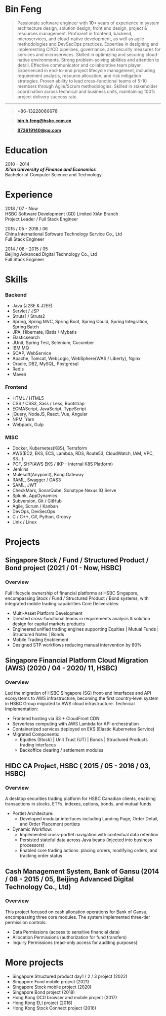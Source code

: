 # Bin Feng

> Passionate software engineer with **10+** years of experience 
> in system architecture design, solution design, front end design, project & resources management. 
> Proficient in frontend, backend, microservices, 
> and cloud-native development, 
> as well as agile methodologies and DevSecOps practices.
> Expertise in designing and implementing CI/CD pipelines, 
> governance, and security measures for services and microservices. 
> Skilled in optimizing and securing cloud-native environments. 
> Strong problem-solving abilities and attention to detail. 
> Effective communicator and collaborative team player. 
> Experienced in end-to-end project lifecycle management, 
> including requirement analysis, resource allocation, 
> and risk mitigation strategies.
> Proven ability to lead cross-functional teams of 5-10 members 
> through Agile/Scrum methodologies.
> Skilled in stakeholder coordination across technical and business units, 
> maintaining 100% project delivery success rate.
---
> **+86-13228086678**

> **bin.h.feng@hsbc.com.cn**

> **873619140@qq.com**

# Education
2010 - 2014
<br>
***Xi’an University of Finance and Economics***
<br>
Bachelor of Computer Science and Technology

# Experience
2018 / 07 - Now
<br>
HSBC Software Development (GD) Limited XiAn Branch
<br>
Project Leader / Full Stack Engineer

2015 / 05 - 2018 / 06
<br>
China International Software Technology Service Co., Ltd
<br>
Full Stack Engineer

2014 / 08 - 2015 / 05
<br>
Beijing Advanced Digital Technology Co., Ltd
<br>
Full Stack Engineer

# Skills
### Backend
- Java (J2SE & J2EE)
- Servlet / JSP
- Struts1 / Struts2
- Spring, Spring MVC, Spring Boot, Spring Could, Spring Integration, Spring Batch
- JPA, Hibernate, iBatis / Mybatis
- Elasticsearch
- JUnit, Spring Test, Selenium, Cucumber
- IBM MQ
- SOAP, WebService
- Apache, Tomcat, WebLogic, WebSphere(WAS / Liberty), Nginx
- Oracle, DB2, MySQL, Postgresql
- Redis
- Maven

### Frontend
- HTML / HTML5
- CSS / CSS3, Sass / Less, Bootstrap
- ECMAScript, JavaScript, TypeScript
- jQuery, NodeJS, React, Vue, Angular
- NPM, Yarn
- Webpack, Gulp

### MISC
- Docker, Kubernetes(K8S), Terraform
- AWS(EC2, EKS, ECS, Lambda, RDS, Route53, CloudWatch, IAM, VPC, S3…)
- PCF, SHP(AWS EKS / IKP - Internal K8S Platform)
- Jenkins
- Mulesoft(Anypoint), Kong Gateway
- RAML, Swagger / OAS3
- SAML, JWT
- CheckMarx, SonarQube, Sonatype Nexus IQ Serve
- Splunk, AppDynamics
- Subversion, Git / GitHub
- Agile, Scrum / Kanban
- DevOps, DevSecOps
- C / C++, C#, Python, Groovy
- Unix / Linux


# Projects
## Singapore Stock / Fund / Structured Product / Bond project (2021 / 01 - Now, HSBC)
### Overview
Full lifecycle ownership of financial platforms at HSBC Singapore, encompassing Stock / Fund / Structured Product / Bond systems, 
with integrated mobile trading capabilities
Core Deliverables:
- Multi-Asset Platform Development
- Directed cross-functional teams in requirements analysis & solution design for capital markets products
- Engineered unified trading engines supporting Equities | Mutual Funds | Structured Notes | Bonds
- Mobile Trading Enablement
- Designed STP workflows reducing manual intervention by 80%

## Singapore Financial Platform Cloud Migration (AWS) (2020 / 04 - 2020/ 11, HSBC)
### Overview
Led the migration of HSBC Singapore (SG) front-end interfaces and API ecosystems to AWS infrastructure, 
becoming the first country-level system in HSBC Group migrated to AWS cloud infrastructure.
Technical Implementation:
- Frontend hosting via S3 + CloudFront CDN
- Serverless computing with AWS Lambda for API orchestration
- Containerized services deployed on EKS (Elastic Kubernetes Service)
- Migrated Components:
  - Equities (Stock) | Unit Trust (UT) | Bonds | Structured Products trading interfaces
  - Backoffice clearing / settlement modules

## HIDC CA Project, HSBC ( 2015 / 05 - 2016 / 03, HSBC)
### Overview
A desktop securities trading platform for HSBC Canadian clients, enabling transactions in stocks, ETFs, indexes, options, bonds, and mutual funds.
- Portlet Architecture: 
  - Developed modular interfaces including Landing Page, Order Detail, and Order Placement portlets
- Dynamic Workflow:
  - Implemented cross-portlet navigation with contextual data retention
  - Persisted stateful data across Java beans (injected into business processors)
  - Enabled core trading actions: placing orders, modifying orders, and tracking order status

## Cash Management System, Bank of Gansu (2014 / 08 - 2015 / 05, Beijing Advanced Digital Technology Co., Ltd)
### Overview
This project focused on cash allocation operations for Bank of Gansu, 
encompassing three core modules.
The system implemented three-tier permission controls:
- Data Permissions (access to sensitive financial data)
- Allocation Permissions (authorization for fund transfers)
- Inquiry Permissions (read-only access for auditing purposes)

# More projects
- Singapore Structured product day1 / 2 / 3 project (2022)
- Singapore Fund mobile project (2021)
- Singapore Stock mobile project (2020)
- Singapore Bond project (2018)
- Hong Kong DCD browser and mobile project (2017)
- Hong Kong ELI project (2016)
- Hong Kong Stock Connect project (2016)
